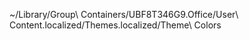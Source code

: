 ~/Library/Group\ Containers/UBF8T346G9.Office/User\ Content.localized/Themes.localized/Theme\ Colors 

